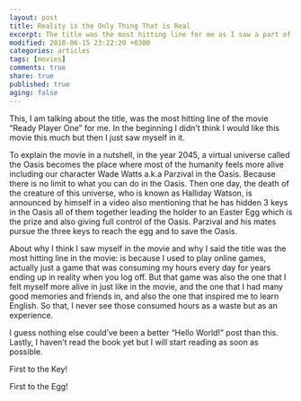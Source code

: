 ```yaml
---
layout: post
title: Reality is the Only Thing That is Real
excerpt: The title was the most hitting line for me as I saw a part of me in the movie.
modified: 2018-06-15 23:22:20 +0300 
categories: articles
tags: [movies]
comments: true
share: true
published: true
aging: false
---
```


This, I am talking about the title, was the most hitting line of the movie “Ready Player One” for me. In the beginning I didn’t think I would like this movie this much but then I just saw myself in it.

To explain the movie in a nutshell, in the year 2045, a virtual universe called the Oasis becomes the place where most of the humanity feels more alive including our character Wade Watts a.k.a Parzival in the Oasis. Because there is no limit to what you can do in the Oasis. Then one day, the death of the creature of this universe, who is known as Halliday Watson, is announced by himself in a video also mentioning that he has hidden 3 keys in the Oasis all of them together leading the holder to an Easter Egg which is the prize and also giving full control of the Oasis. Parzival and his mates pursue the three keys to reach the egg and to save the Oasis.

About why I think I saw myself in the movie and why I said the title was the most hitting line in the movie: is because I used to play online games, actually just a game that was consuming my hours every day for years ending up in reality when you log off. But that game was also the one that I felt myself more alive in just like in the movie, and the one that I had many good memories and friends in, and also the one that inspired me to learn English. So that, I never see those consumed hours as a waste but as an experience.

I guess nothing else could’ve been a better “Hello World!” post than this. Lastly, I haven’t read the book yet but I will start reading as soon as possible.

First to the Key!

First to the Egg!
